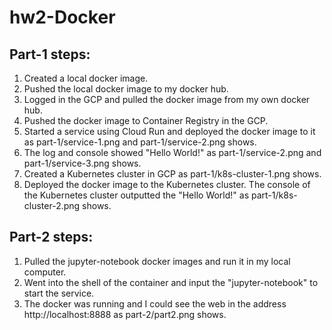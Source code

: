 # hw2-Docker

## Part-1 steps:  
1. Created a local docker image.  
2. Pushed the local docker image to my docker hub.  
3. Logged in the GCP and pulled the docker image from my own docker hub.  
4. Pushed the docker image to Container Registry in the GCP.  
5. Started a service using Cloud Run and deployed the docker image to it as part-1/service-1.png and part-1/service-2.png shows. 
6. The log and console showed "Hello World!" as part-1/service-2.png and part-1/service-3.png shows.  
7. Created a Kubernetes cluster in GCP as part-1/k8s-cluster-1.png shows.  
8. Deployed the docker image to the Kubernetes cluster. The console of the Kubernetes cluster outputted the "Hello World!" as part-1/k8s-cluster-2.png shows.

## Part-2 steps:  
1. Pulled the jupyter-notebook docker images and run it in my local computer.  
2. Went into the shell of the container and input the "jupyter-notebook" to start the service.  
3. The docker was running and I could see the web in the address http://localhost:8888 as part-2/part2.png shows.

